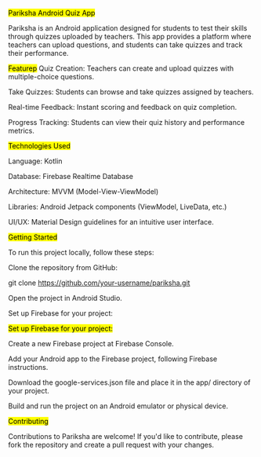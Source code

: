 <mark>Pariksha Android Quiz App</mark>

Pariksha is an Android application designed for students to test their skills through quizzes uploaded by teachers. This app provides a platform where teachers can upload questions, and students can take quizzes and track their performance.


<mark>Featurep</mark>
Quiz Creation: Teachers can create and upload quizzes with multiple-choice questions.

Take Quizzes: Students can browse and take quizzes assigned by teachers.

Real-time Feedback: Instant scoring and feedback on quiz completion.

Progress Tracking: Students can view their quiz history and performance metrics.



<mark>Technologies Used</mark>

Language: Kotlin

Database: Firebase Realtime Database

Architecture: MVVM (Model-View-ViewModel)

Libraries: Android Jetpack components (ViewModel, LiveData, etc.)

UI/UX: Material Design guidelines for an intuitive user interface.


<mark>Getting Started</mark>

To run this project locally, follow these steps:


Clone the repository from GitHub:

git clone https://github.com/your-username/pariksha.git

Open the project in Android Studio.


Set up Firebase for your project:

<mark>Set up Firebase for your project:</mark>

Create a new Firebase project at Firebase Console.

Add your Android app to the Firebase project, following Firebase instructions.

Download the google-services.json file and place it in the app/ directory of your project.

Build and run the project on an Android emulator or physical device.



<mark>Contributing</mark>


Contributions to Pariksha are welcome! If you'd like to contribute, please fork the repository and create a pull request with your changes.

